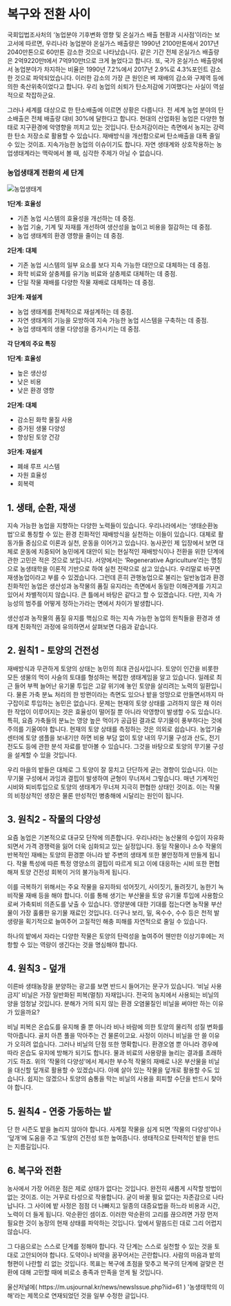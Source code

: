 # 복구와 전환 사이

 국회입법조사처의 ‘농업분야 기후변화 영향 및 온실가스 배출 현황과 시사점’이라는 보고서에 따르면, 우리나라 농업분야 온실가스 배출량은 1990년 2100만톤에서 2017년 2040만톤으로 60만톤 감소한 것으로 나타났습니다. 같은 기간 전체 온실가스 배출량은 2억9220만t에서 7억910만t으로 크게 늘었다고 합니다. 또, 국가 온실가스 배출량에서 농업분야가 차지하는 비율은 1990년 7.2%에서 2017년 2.9%로 4.3%포인트 감소한 것으로 파악되었습니다. 이러한 감소의 가장 큰 원인은 벼 재배의 감소와 구제역 등에 의한 축산위축이었다고 합니다. 우리 농업의 쇠퇴가 탄소저감에 기여했다는 사실이 역설적으로 착잡하군요.

 그러나 세계를 대상으로 한 탄소배출에 이르면 상황은 다릅니다. 전 세계 농업 분야의 탄소배출은 전체 배출량 대비 30%에 달한다고 합니다. 현대의 산업화된 농업은 다양한 형태로 지구환경에 악영향을 끼치고 있는 것입니다. 탄소저감이라는 측면에서 농지는 강력한 탄소 저장소로 활용할 수 있습니다. 재배방식을 개선함으로써 탄소배출을 대폭 줄일 수 있는 것이죠. 지속가능한 농업의 이슈이기도 합니다. 자연 생태계와 상호작용하는 농업생태계라는 맥락에서 볼 때, 심각한 주제가 아닐 수 없습니다.

 <div class="border-solid border-2 border-sky-500 p-2">

### 농업생태계 전환의 세 단계

![농업생태계](https://i.ibb.co/F79sqKx/Upscale-Image-6-20240211.png)

**1단계: 효율성**

* 기존 농업 시스템의 효율성을 개선하는 데 중점.
* 농업 기술, 기계 및 자재를 개선하여 생산성을 높이고 비용을 절감하는 데 중점.
* 농업 생태계의 환경 영향을 줄이는 데 중점.

**2단계: 대체**

* 기존 농업 시스템의 일부 요소를 보다 지속 가능한 대안으로 대체하는 데 중점.
* 화학 비료와 살충제를 유기농 비료와 살충제로 대체하는 데 중점.
* 단일 작물 재배를 다양한 작물 재배로 대체하는 데 중점.

**3단계: 재설계**

* 농업 생태계를 전체적으로 재설계하는 데 중점.
* 자연 생태계의 기능을 모방하여 지속 가능한 농업 시스템을 구축하는 데 중점.
* 농업 생태계의 생물 다양성을 증가시키는 데 중점.

**각 단계의 주요 특징**

**1단계: 효율성**

* 높은 생산성
* 낮은 비용
* 낮은 환경 영향

**2단계: 대체**

* 감소된 화학 물질 사용
* 증가된 생물 다양성
* 향상된 토양 건강

**3단계: 재설계**

* 폐쇄 루프 시스템
* 자원 효율성
* 회복력

</div>

## 1. 생태, 순환, 재생

 지속 가능한 농업을 지향하는 다양한 노력들이 있습니다. 우리나라에서는 ‘생태순환농법’으로 통칭할 수 있는 환경 친화적인 재배방식을 실천하는 이들이 있습니다. 대체로 활동가들 중심으로 이론과 실천, 운동을 이어가고 있습니다. 농사꾼인 제 입장에서 보면 대체로 운동에 치중되어 농민에게 대안이 되는 현실적인 재배방식이나 전환을 위한 단계에 관한 고민은 적은 것으로 보입니다. 서양에서는 ‘Regenerative Agriculture’라는 명칭으로 농생태학을 이론적 기반으로 하여 실천 전략으로 삼고 있습니다. 우리말로 바꾸면 재생농업이라고 부를 수 있겠습니다. 그런데 흔히 관행농업으로 불리는 일반농업과 환경
친화적인 농업은 생산성과 농작물의 품질 유지라는 측면에서 동일한 이해관계를 가지고 있어서 차별적이지 않습니다. 큰 틀에서 바탕은 같다고 할 수 있겠습니다. 다만, 지속 가능성의 범주를 어떻게 정하는가라는 면에서 차이가 발생합니다. 

 생산성과 농작물의 품질 유지를 핵심으로 하는 지속 가능한 농업의 원칙들을 환경과 생태계 친화적인 과정에 유의하면서 살펴보면 다음과 같습니다. 
    
## 2. 원칙1 - 토양의 건전성

 재배방식과 무관하게 토양의 상태는 농민의 최대 관심사입니다. 토양이 인간을 비롯한 모든 생물의 먹이 사슬의 토대를 형성하는 복잡한 생태계임을 알고 있습니다. 일례로 최근 들어 부쩍 늘어난 유기물 투입은 고갈 위기에 놓인 토양을 살리려는 노력의 일환입니다. 물론 가축 분뇨 처리의 한 방편이라는 측면도 있으나 밭을 엉망으로 만들면서까지 마구잡이로 투입하는 농민은 없습니다. 문제는 현재의 토양 상태를 고려하지 않은 채 이러한 작업이 이루어지는 것은 효율성이 떨어질 뿐 아니라 악영향이 발생할 수도 있습니다. 특히, 요즘 가축들의 분뇨는 영양 높은 먹이가 공급된 결과로 무기물이 풍부하다는 것에 주의를 기울여야 합니다. 현재의 토양 상태를 측정하는 것은 의외로 쉽습니다. 농업기술센터에 토양 샘플을 보내기만 하면 비용 부담 없이 토양 내의 무기물 구성과 산도, 전기전도도 등에 관한 분석 자료를 받아볼 수 있습니다. 그것을 바탕으로 토양의 무기물 구성을 설계할 수 있을 것입니다.       

 우리 마을의 밭들은 대체로 그 토양이 잘 뭉치고 단단하게 굳는 경향이 있습니다. 이는 무기물 구성에서 과잉과 결핍이 발생하여 균형이 무너져서 그렇습니다. 매년 기계적인 시비와 퇴비투입으로 토양의 생태계가 무너져 지극히 편협한 상태인 것이죠. 이는 작물의 비정상적인 생장은 물론 만성적인 병충해에 시달리는 원인이 됩니다.

## 3. 원칙2 - 작물의 다양성

 요즘 농업은 기본적으로 대규모 단작에 의존합니다. 우리나라는 농산물의 수입이 자유화되면서 가격 경쟁력을 잃어 더욱 심화되고 있는 실정입니다. 동일 작물이나 소수 작물의 반복적인 재배는 토양의 환경뿐 아니라 밭 주변의 생태계 또한 불안정하게 만들게 됩니다. 작물 특성에 따른 특정 영양소의 결핍이 따르게 되고 이에 대응하는 시비 또한 편협해져 토양 건전성 회복이 거의 불가능하게 됩니다.

 이를 극복하기 위해서는 주요 작물을 유지하되 섞어짓기, 사이짓기, 돌려짓기, 농한기 녹비작물 재배 등을 해야 합니다. 이를 통해 생기는 부산물을 토양 유기물 투입에 사용함으로써 가축퇴비 의존도를 낮출 수 있습니다. 영양분에 대한 기대를 접는다면 농작물 부산물이 가장 훌륭한 유기물 재료인 것입니다. 더구나 보리, 밀, 옥수수, 수수 등은 천적 발생량을 획기적으로 늘여주어 고질적인 해충 피해를 자연적으로 줄일 수 있습니다. 

 하나의 밭에서 자라는 다양한 작물은 토양의 탄력성을 높여주어 웬만한 이상기후에는 저항할 수 있는 역량이 생긴다는 것을 명심해야 합니다.

## 4. 원칙3 - 덮개

 이른바 생태농장을 분양하는 광고를 보면 반드시 들어가는 문구가 있습니다. ‘비닐 사용 금지’ 비닐은 가장 일반화된 피복(멀칭) 자재입니다. 전국의 농지에서 사용되는 비닐의 양을 엄청날 것입니다. 분해가 거의 되지 않는 환경 오염물질인 비닐을 써야만 하는 이유가 있을까요?

 비닐 피복은 온습도를 유지해 줄 뿐 아니라 비나 바람에 의한 토양의 물리적 성질 변화를 막아줍니다. 골치 아픈 풀을 막아주는 건 물론이고요. 사정이 이러니 비닐을 안 쓸 이유가 오히려 없습니다. 그러나 비닐의 단점 또한 명확합니다. 환경오염 뿐 아니라 경우에 따라 온습도 유지에 방해가 되기도 합니다. 물과 비료의 사용량을 늘리는 결과를 초래하기도 하죠.
 위의 ‘작물의 다양성’에서 제시한 부수적 작물의 재배로 나온 부산물을 비닐을 대신할 덮개로 활용할 수 있겠습니다. 아예 살아 있는 작물을 덮개로 활용할 수도 있습니다. 쉽지는 않겠으나 토양의 숨통을 막는 비닐의 사용을 회피할 수단을 반드시 찾아야 합니다.

## 5. 원칙4 - 연중 가동하는 밭

 단 한 시즌도 밭을 놀리지 않아야 합니다. 사계절 작물을 심게 되면 ‘작물의 다양성’이나 ‘덮개’에 도움을 주고 ‘토양의 건전성 또한 높여줍니다. 생태적으로 탄력적인 밭을 만드는 지름길입니다.

## 6. 복구와 전환

 농사에서 가장 어려운 점은 제로 상태가 없다는 것입니다. 완전히 새롭게 시작할 방법이 없는 것이죠. 이는 거꾸로 타성으로 작용합니다. 굳이 바꿀 필요 없다는 자존감으로 나타납니다. 그 사이에 밭 사정은 점점 더 나빠지고 일종의 대증요법을 하느라 비용과 시간, 노력이 더 들게 됩니다. 악순환인 셈이죠. 이러한 악순환의 고리를 끊으려면 가장 먼저 필요한 것이 농장의 현재 상태를 파악하는 것입니다. 앞에서 말씀드린 대로 그리 어렵지 않습니다. 

 그 다음으로는 스스로 단계를 정해야 합니다. 각 단계는 스스로 실천할 수 있는 것을 토대로 고안되어야 합니다. 도약이나 비약을 꿈꾸어서는 곤란합니다. 사람의 마음과 밭의 형편이 나란할 리 없는 것입니다. 목표는 복구에 초점을 맞추고 복구의 단계에 걸맞은 전환에 대해 고민할 때에 비로소 충족과 만족을 얻게 될 것입니다.

 <Callout>
울산저널에( https://m.usjournal.kr/news/newsIssue.php?iid=61 ) '농생태학의 이해'라는 제목으로 연재되었던 것을 일부 수정한 글입니다.
</Callout>
